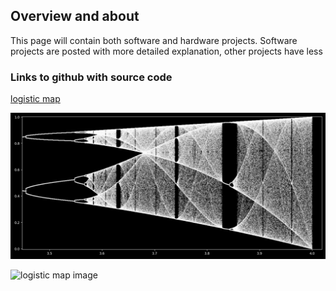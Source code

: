 ## Overview and about

This page will contain both software and hardware projects. Software projects are posted with more detailed explanation, other projects have less

### Links to github with source code

[logistic map](https://github.com/blbadger/logistic-map)

![image of logistic map](https://github.com/blbadger/blbadger.github.io/blob/master/Logistic_zoom.png/ 'logistic_map')

![logistic map image]({{https://blbadger.github.io}}/Logistic_zoom.png)
